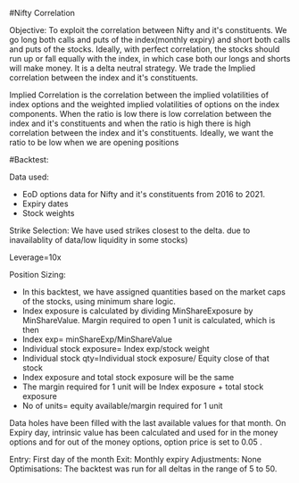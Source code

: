 #Nifty Correlation

Objective: To exploit the correlation between Nifty and it's constituents. We go long both calls and puts of the index(monthly expiry) and short both calls and puts of the stocks. Ideally, with perfect correlation, the stocks should run up or fall equally with the index, in which case both our longs and shorts will make money. It is a delta neutral strategy. We trade the Implied correlation between the index and it's constituents.

Implied Correlation is the correlation between the implied volatilities of index options and the weighted implied volatilities of options on the index components. When the ratio is low there is low correlation between the index and it's constituents and when the ratio is high there is high correlation between the index and it's constituents. Ideally, we want the ratio to be low when we are opening positions




#Backtest:

Data used: 
- EoD options data for Nifty and it's constituents from 2016 to 2021.
- Expiry dates
- Stock weights

Strike Selection: We have used strikes closest to the delta. due to inavailablity of data/low liquidity in some stocks)

Leverage=10x

Position Sizing: 
- In this backtest, we have assigned quantities based on the market caps of the stocks, using minimum share logic. 
- Index exposure is calculated by dividing MinShareExposure  by MinShareValue. Margin required to open 1 unit is calculated, which is then 
- Index exp= minShareExp/MinShareValue
- Individual stock exposure= Index exp/stock weight
- Individual stock qty=Individual stock exposure/ Equity close of that stock
- Index exposure and total stock exposure will be the same
- The margin required for 1 unit will be Index exposure + total stock exposure
- No of units= equity available/margin required for 1 unit


Data holes have been filled with the last available values for that month.
On Expiry day, intrinsic value has been calculated and used for in the money options and for out of the money options, option price is set to 0.05 .  

Entry: First day of the month
Exit: Monthly expiry
Adjustments: None
Optimisations: The backtest was run for all deltas in the range of 5 to 50.
